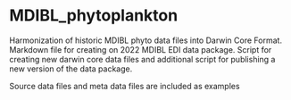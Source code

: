 # MDIBL_phytoplankton
Harmonization of historic MDIBL phyto data files into Darwin Core Format. 
Markdown file for creating on 2022 MDIBL EDI data package. 
Script for creating new darwin core data files and additional script for publishing a new version of the data package.

Source data files and meta data files are included as examples
